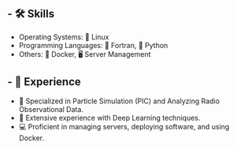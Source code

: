 ## - **🛠 Skills**
 - Operating Systems: 🐧 Linux
 - Programming Languages: 🚀 Fortran, 🐍 Python
 - Others: 🐳 Docker, 🖥️ Server Management


## - **💼 Experience**
 - 🌌 Specialized in Particle Simulation (PIC) and Analyzing Radio Observational Data.
 - 🧠 Extensive experience with Deep Learning techniques.
 - 💻 Proficient in managing servers, deploying software, and using Docker.
